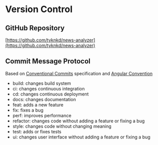 # Version Control

## GitHub Repository
[https://github.com/tyknkd/news-analyzer](https://github.com/tyknkd/news-analyzer)

## Commit Message Protocol
Based on [Conventional Commits](https://www.conventionalcommits.org/en/v1.0.0/) specification
and [Angular Convention](https://github.com/angular/angular/blob/22b96b9/CONTRIBUTING.md#-commit-message-guidelines)
- build: changes build system
- ci: changes continuous integration
- cd: changes continuous deployment
- docs: changes documentation
- feat: adds a new feature
- fix: fixes a bug
- perf: improves performance
- refactor: changes code without adding a feature or fixing a bug
- style: changes code without changing meaning
- test: adds or fixes tests
- ui: changes user interface without adding a feature or fixing a bug